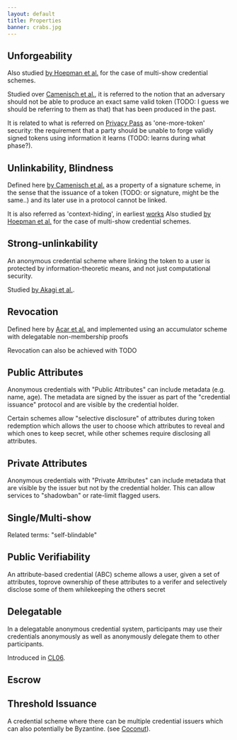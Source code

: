 ```yaml
---
layout: default
title: Properties
banner: crabs.jpg
---
```


## Unforgeability

Also studied [by Hoepman et al.](https://eprint.iacr.org/2015/842.pdf) for the
case of multi-show credential schemes.

Studied over [Camenisch et al.](https://eprint.iacr.org/2015/580.pdf), it is
referred to the notion that an adversary should not be able to produce an exact
same valid token (TODO: I guess we should be referring to them as that) that has
been produced in the past.

It is related to what is referred
on [Privacy Pass](https://www.petsymposium.org/2018/files/papers/issue3/popets-2018-0026.pdf)
as 'one-more-token' security: the requirement that a party should be unable to
forge validly signed tokens using information it learns (TODO: learns during what phase?).

## Unlinkability, Blindness

Defined here [by Camenisch et al.](https://eprint.iacr.org/2015/580.pdf) as a
property of a signature scheme, in the sense that the issuance of a token
(TODO: or signature, might be the same..) and its later use in a protocol
cannot be linked.

It is also referred as 'context-hiding', in earliest [works](https://eprint.iacr.org/2013/179.pdf)
Also studied [by Hoepman et al.](https://eprint.iacr.org/2015/842.pdf) for the case of multi-show credential schemes.

## Strong-unlinkability

An anonymous credential scheme where linking the token to a user is protected
by information-theoretic means, and not just computational security.

Studied [by Akagi et al.](https://www.researchgate.net/publication/220797020_An_Efficient_Anonymous_Credential_System).

## Revocation

Defined here by [Acar et al.](https://www.iacr.org/archive/pkc2011/65710436/65710436.pdf) and
implemented using an accumulator scheme with delegatable non-membership proofs

Revocation can also be achieved with TODO

## Public Attributes

Anonymous credentials with "Public Attributes" can include metadata (e.g. name,
age). The metadata are signed by the issuer as part of the "credential
issuance" protocol and are visible by the credential holder.

Certain schemes allow "selective disclosure" of attributes during token
redemption which allows the user to choose which attributes to reveal and which
ones to keep secret, while other schemes require disclosing all attributes.

## Private Attributes

Anonymous credentials with "Private Attributes" can include metadata that are
visible by the issuer but not by the credential holder. This can allow services
to "shadowban" or rate-limit flagged users.

## Single/Multi-show

Related terms: "self-blindable"

## Public Verifiability

An attribute-based credential (ABC) scheme allows a user, given a set of
attributes, toprove ownership of these attributes to a verifer and selectively
disclose some of them whilekeeping the others secret

## Delegatable

In a delegatable anonymous credential system, participants may use their
credentials anonymously as well as anonymously delegate them to other
participants.

Introduced in [CL06]({{site.baseurl}}/schemes.html#cl06).

## Escrow



## Threshold Issuance

A credential scheme where there can be multiple credential issuers which can
also potentially be Byzantine. (see [Coconut](https://arxiv.org/pdf/1802.07344.pdf)).


